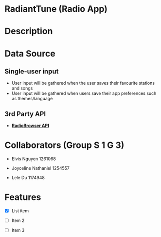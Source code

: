 # RadiantTune (Radio App)

  

# Description

# Data Source
## Single-user input
* User input will be gathered when the user saves their favourite stations and songs
* User input will be gathered when users save their app preferences such as themes/language

## 3rd Party API 
* **[RadioBrowser API](https://docs.radio-browser.info/#)**

  
  

# Collaborators (Group S 1 G 3)

* Elvis Nguyen 1261068

* Joyceline Nathaniel 1254557

* Lele Du  1174948

# Features

  

- [x] List item

- [ ] Item 2

- [ ] Item 3